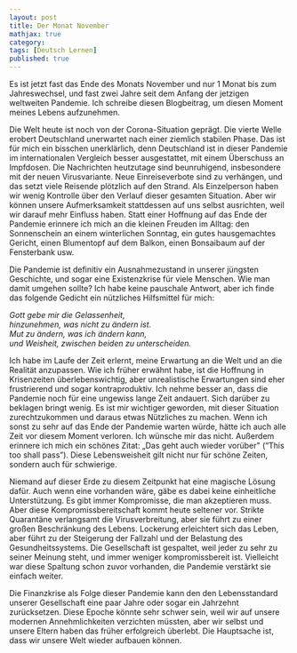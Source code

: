 ```yaml
---
layout: post
title: Der Monat November
mathjax: true
category:
tags: [Deutsch Lernen]
published: true
---
```

Es ist jetzt fast das Ende des Monats November und nur 1 Monat bis zum Jahreswechsel, und fast zwei Jahre seit dem Anfang der jetzigen weltweiten Pandemie. Ich schreibe diesen Blogbeitrag, um diesen Moment meines Lebens aufzunehmen.

Die Welt heute ist noch von der Corona-Situation geprägt. Die vierte Welle erobert Deutschland unerwartet nach einer ziemlich stabilen Phase. Das ist für mich ein bisschen unerklärlich, denn Deutschland ist in dieser Pandemie im internationalen Vergleich besser ausgestattet, mit einem Überschuss an Impfdosen. Die Nachrichten heutzutage sind beunruhigend, insbesondere mit der neuen Virusvariante. Neue Einreiseverbote sind zu verhängen, und das setzt viele Reisende plötzlich auf den Strand. Als Einzelperson haben wir wenig Kontrolle über den Verlauf dieser gesamten Situation. Aber wir können unsere Aufmerksamkeit stattdessen auf uns selbst ausrichten, weil wir darauf mehr Einfluss haben. Statt einer Hoffnung auf das Ende der Pandemie erinnere ich mich an die kleinen Freuden im Alltag: den Sonnenschein an einem winterlichen Sonntag, ein gutes hausgemachtes Gericht, einen Blumentopf auf dem Balkon, einen Bonsaibaum auf der Fensterbank usw.

Die Pandemie ist definitiv ein Ausnahmezustand in unserer jüngsten Geschichte, und sogar eine Existenzkrise für viele Menschen. Wie man damit umgehen sollte? Ich habe keine pauschale Antwort, aber ich finde das folgende Gedicht ein nützliches Hilfsmittel für mich:

_Gott gebe mir die Gelassenheit,_<br>
_hinzunehmen, was nicht zu ändern ist._<br>
_Mut zu ändern, was ich ändern kann,_<br>
_und Weisheit, zwischen beiden zu unterscheiden._<br>

Ich habe im Laufe der Zeit erlernt, meine Erwartung an die Welt und an die Realität anzupassen. Wie ich früher erwähnt habe, ist die Hoffnung in Krisenzeiten überlebenswichtig, aber unrealistische Erwartungen sind eher frustrierend und sogar kontraproduktiv. Ich nehme besser an, dass die Pandemie noch für eine ungewiss lange Zeit andauert. Sich darüber zu beklagen bringt wenig. Es ist mir wichtiger geworden, mit dieser Situation zurechtzukommen und daraus etwas Nützliches zu machen. Wenn ich sonst zu sehr auf das Ende der Pandemie warten würde, hätte ich auch alle Zeit vor diesem Moment verloren. Ich wünsche mir das nicht. Außerdem erinnere ich mich ein schönes Zitat: „Das geht auch wieder vorüber" (“This too shall pass”). Diese Lebensweisheit gilt nicht nur für schöne Zeiten, sondern auch für schwierige. 

Niemand auf dieser Erde zu diesem Zeitpunkt hat eine magische Lösung dafür. Auch wenn eine vorhanden wäre, gäbe es dabei keine einheitliche Unterstützung. Es gibt immer Kompromisse, die man akzeptieren muss. Aber diese Kompromissbereitschaft kommt heute seltener vor. Strikte Quarantäne verlangsamt die Virusverbreitung, aber sie führt zu einer großen Beschränkung des Lebens. Lockerung erleichtert sich das Leben, aber führt zu der Steigerung der Fallzahl und der Belastung des Gesundheitssystems. Die Gesellschaft ist gespaltet, weil jeder zu sehr zu seiner Meinung steht, und immer weniger kompromissbereit ist. Vielleicht war diese Spaltung schon zuvor vorhanden, die Pandemie verstärkt sie einfach weiter. 

Die Finanzkrise als Folge dieser Pandemie kann den den Lebensstandard unserer Gesellschaft eine paar Jahre oder sogar ein Jahrzehnt zurücksetzen. Diese Epoche könnte sehr schwer sein, weil wir auf unsere modernen Annehmlichkeiten verzichten müssten, aber wir selbst und unsere Eltern haben das früher erfolgreich überlebt. Die Hauptsache ist, dass wir unsere Welt wieder aufbauen können. 
